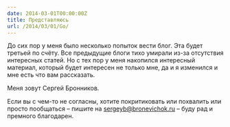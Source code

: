 ```yaml
---
date: 2014-03-01T00:00:00Z
title: Представляюсь
url: /2014/03/01/Go/
---
```


До сих пор у меня было несколько попыток вести блог. Эта будет третьей по счёту.
Все предыдущие блоги тихо умирали из-за отсутствия интересных статей.
Но с тех пор у меня накопился интересный материал, который будет интересен не только мне,
да и я изменился и мне есть что вам рассказать.

Меня зовут Сергей Бронников.

Если вы с чем-то не согласны, хотите покритиковать или похвалить или просто пообщаться
– пишите на <sergeyb@bronevichok.ru> – буду рад и премного благодарен.

